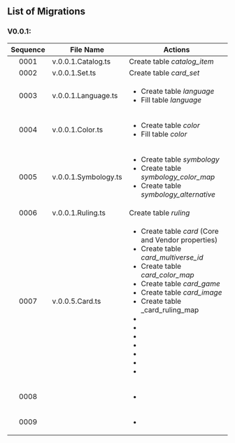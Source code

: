 ## List of Migrations
### V0.0.1:
| Sequence | File Name | Actions |
| :------: | --------- | ------- |
| 0001 | v.0.0.1.Catalog.ts | Create table _catalog_item_|
| 0002 | v.0.0.1.Set.ts| Create table _card_set_|
| 0003 | v.0.0.1.Language.ts| <ul><li>Create table _language_</li><li>Fill table _language_</li></ul>|
| 0004 | v.0.0.1.Color.ts| <ul><li>Create table _color_</li><li>Fill table _color_</li></ul>|
| 0005 | v.0.0.1.Symbology.ts| <ul><li>Create table _symbology_</li><li>Create table _symbology_color_map_</li><li>Create table _symbology_alternative_</li></ul>|
| 0006 | v.0.0.1.Ruling.ts| Create table _ruling_</li>|
| 0007 | v.0.0.5.Card.ts | <ul><li>Create table _card_ (Core and Vendor properties)</li><li>Create table _card_multiverse_id_</li><li>Create table _card_color_map_</li><li>Create table _card_game_</li><li>Create table _card_image_</li><li>Create table _card_ruling_map<li></li><li></li><li></li><li></li><li></li><li></li><li></li></ul>|
| 0008 | |<ul><li></li></ul>|
| 0009 | |<ul><li></li></ul>|
